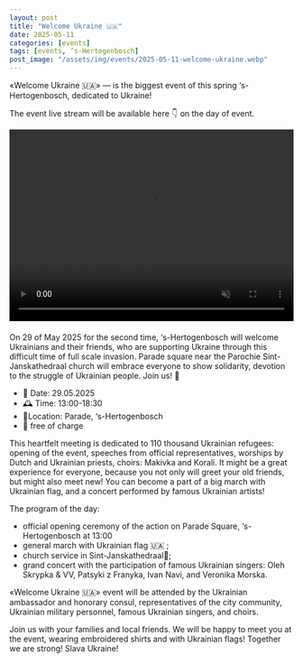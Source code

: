 ```yaml
---
layout: post
title: "Welcome Ukraine 🇺🇦"
date: 2025-05-11
categories: [events]
tags: [events, ‘s-Hertogenbosch]
post_image: "/assets/img/events/2025-05-11-welcome-ukraine.webp"
---
```


«Welcome Ukraine 🇺🇦» — is the biggest event of this spring ‘s-Hertogenbosch, dedicated to Ukraine!

The event live stream will be available here 👇 on the day of event.
<div id="promo-video" style="margin-bottom: 20px;">
  <video id="ukraine-video" width="100%" style="aspect-ratio: 16/9; min-height: 340px;" autoplay muted loop>
    <source src="/assets/img/events/2025-05-11-welcome-ukraine.mp4" type="video/mp4">
    Your browser does not support the video tag.
  </video>
</div>

<iframe id="live-stream" src="https://player.castr.com/live_e1d85d103a6011f08bef6379935bb298" width="100%" style="aspect-ratio: 16/9; min-height: 340px; display: none;" frameborder="0" scrolling="no" allow="autoplay" allowfullscreen  webkitallowfullscreen mozallowfullscreen oallowfullscreen msallowfullscreen>
</iframe>

On 29 of May 2025 for the second time, ‘s-Hertogenbosch will welcome Ukrainians and their friends, who are supporting Ukraine through this difficult time of full scale invasion. Parade square near the Parochie Sint-Janskathedraal church will embrace everyone to show solidarity, devotion to the struggle of Ukrainian people.
Join us! 🌻

- 📅  Date: 29.05.2025
- 🕰️ Time: 13:00-18:30
- 📍Location: Parade,  ‘s-Hertogenbosch
- 🎯 free of charge

This heartfelt meeting is dedicated to 110 thousand Ukrainian refugees: opening of the event, speeches from official representatives, worships by Dutch and Ukrainian priests, choirs: Makivka and Korali. It might be a great experience for everyone, because you not only will greet your old friends, but might also meet new! You can become a part of a big march with Ukrainian flag, and a concert performed by famous Ukrainian artists!

The program of the day:

- official opening ceremony of the action on Parade Square, ‘s-Hertogenbosch at 13:00
- general march with Ukrainian flag 🇺🇦 ;
- church service in Sint-Janskathedraal🙏;
- grand concert with the participation of famous Ukrainian singers: Oleh Skrypka & VV, Patsyki z Franyka, Ivan Navi, and Veronika Morska.

«Welcome Ukraine 🇺🇦» event will be attended by the Ukrainian ambassador and honorary consul, representatives of the city community, Ukrainian military personnel, famous Ukrainian singers, and choirs.

Join us with your families and local friends. We will be happy to meet you at the event, wearing embroidered shirts and with Ukrainian flags! Together we are strong! Slava Ukraine!

<script>
(function() {
  // Event start time: 2025-05-29 13:00:00 CET
  const eventStartTime = new Date('2025-05-29T13:00:00+02:00');
  const promoVideo = document.getElementById('promo-video');
  const liveStream = document.getElementById('live-stream');

  function checkEventTime() {
    const now = new Date();

    if (now >= eventStartTime) {
      // Hide promo video and show live stream
      if (promoVideo) {
        promoVideo.style.display = 'none';
      }
      if (liveStream) {
        liveStream.style.display = 'block';
      }
      // Stop checking since event has started
      return;
    }

    // Check again in 1 minute
    setTimeout(checkEventTime, 60000);
  }

  // Start checking when page loads
  checkEventTime();
})();
</script>
